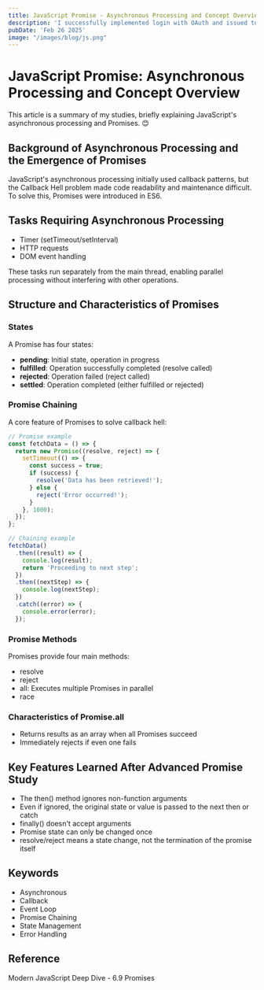 ```yaml
---
title: JavaScript Promise - Asynchronous Processing and Concept Overview
description: 'I successfully implemented login with OAuth and issued tokens.'
pubDate: 'Feb 26 2025'
image: "/images/blog/js.png"
---
```


# JavaScript Promise: Asynchronous Processing and Concept Overview

This article is a summary of my studies, briefly explaining JavaScript's asynchronous processing and Promises. 😊

## Background of Asynchronous Processing and the Emergence of Promises

JavaScript's asynchronous processing initially used callback patterns, but the Callback Hell problem made code readability and maintenance difficult. To solve this, Promises were introduced in ES6.

## Tasks Requiring Asynchronous Processing
* Timer (setTimeout/setInterval)
* HTTP requests
* DOM event handling

These tasks run separately from the main thread, enabling parallel processing without interfering with other operations.

## Structure and Characteristics of Promises

### States
A Promise has four states:
* **pending**: Initial state, operation in progress
* **fulfilled**: Operation successfully completed (resolve called)
* **rejected**: Operation failed (reject called)
* **settled**: Operation completed (either fulfilled or rejected)

### Promise Chaining
A core feature of Promises to solve callback hell:

```javascript
// Promise example
const fetchData = () => {
  return new Promise((resolve, reject) => {
    setTimeout(() => {
      const success = true;
      if (success) {
        resolve('Data has been retrieved!');
      } else {
        reject('Error occurred!');
      }
    }, 1000);
  });
};

// Chaining example
fetchData()
  .then((result) => {
    console.log(result);
    return 'Proceeding to next step';
  })
  .then((nextStep) => {
    console.log(nextStep);
  })
  .catch((error) => {
    console.error(error);
  });
```

### Promise Methods
Promises provide four main methods:
* resolve
* reject
* all: Executes multiple Promises in parallel
* race

### Characteristics of Promise.all
* Returns results as an array when all Promises succeed
* Immediately rejects if even one fails

## Key Features Learned After Advanced Promise Study
* The then() method ignores non-function arguments
* Even if ignored, the original state or value is passed to the next then or catch
* finally() doesn't accept arguments
* Promise state can only be changed once
* resolve/reject means a state change, not the termination of the promise itself

## Keywords
* Asynchronous
* Callback
* Event Loop
* Promise Chaining
* State Management
* Error Handling

## Reference
Modern JavaScript Deep Dive - 6.9 Promises